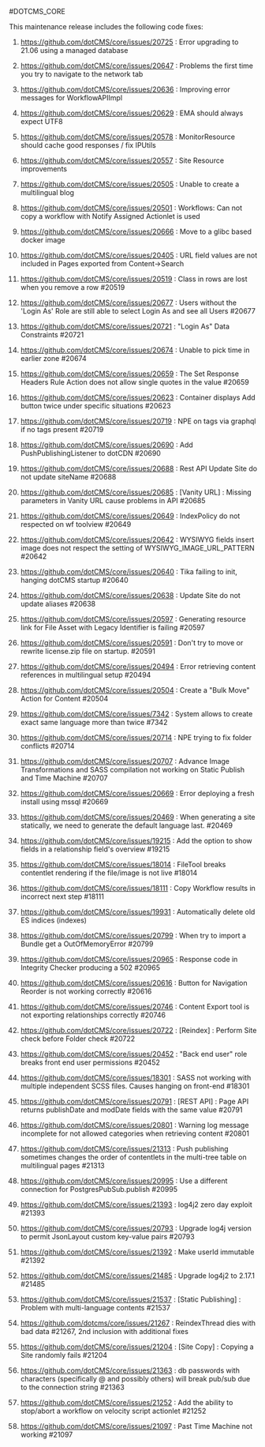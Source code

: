#DOTCMS_CORE


This maintenance release includes the following code fixes:

1. https://github.com/dotCMS/core/issues/20725 : Error upgrading to 21.06 using a managed database

2. https://github.com/dotCMS/core/issues/20647 : Problems the first time you try to navigate to the network tab

3. https://github.com/dotCMS/core/issues/20636 : Improving error messages for WorkflowAPIImpl

4. https://github.com/dotCMS/core/issues/20629 : EMA should always expect UTF8

5. https://github.com/dotCMS/core/issues/20578 : MonitorResource should cache good responses / fix IPUtils

6. https://github.com/dotCMS/core/issues/20557 : Site Resource improvements

7. https://github.com/dotCMS/core/issues/20505 : Unable to create a multilingual blog

8. https://github.com/dotCMS/core/issues/20501 : Workflows: Can not copy a workflow with Notify Assigned Actionlet is used

9. https://github.com/dotCMS/core/issues/20666 : Move to a glibc based docker image

10. https://github.com/dotCMS/core/issues/20405 : URL field values are not included in Pages exported from Content->Search

11. https://github.com/dotCMS/core/issues/20519 : Class in rows are lost when you remove a row #20519

12. https://github.com/dotCMS/core/issues/20677 : Users without the 'Login As' Role are still able to select Login As and see all Users #20677

13. https://github.com/dotCMS/core/issues/20721 : "Login As" Data Constraints #20721

14. https://github.com/dotCMS/core/issues/20674 : Unable to pick time in earlier zone #20674

15. https://github.com/dotCMS/core/issues/20659 : The Set Response Headers Rule Action does not allow single quotes in the value #20659

16. https://github.com/dotCMS/core/issues/20623 : Container displays Add button twice under specific situations #20623

17. https://github.com/dotCMS/core/issues/20719 : NPE on tags via graphql if no tags present #20719

18. https://github.com/dotCMS/core/issues/20690 : Add PushPublishingListener to dotCDN #20690

19. https://github.com/dotCMS/core/issues/20688 : Rest API Update Site do not update siteName #20688

20. https://github.com/dotCMS/core/issues/20685 : [Vanity URL] : Missing parameters in Vanity URL cause problems in API #20685

21. https://github.com/dotCMS/core/issues/20649 : IndexPolicy do not respected on wf toolview #20649

22. https://github.com/dotCMS/core/issues/20642 : WYSIWYG fields insert image does not respect the setting of WYSIWYG_IMAGE_URL_PATTERN #20642

23. https://github.com/dotCMS/core/issues/20640 : Tika failing to init, hanging dotCMS startup #20640

24. https://github.com/dotCMS/core/issues/20638 : Update Site do not update aliases #20638

25. https://github.com/dotCMS/core/issues/20597 : Generating resource link for File Asset with Legacy Identifier is failing #20597

26. https://github.com/dotCMS/core/issues/20591 : Don't try to move or rewrite license.zip file on startup. #20591

27. https://github.com/dotCMS/core/issues/20494 : Error retrieving content references in multilingual setup #20494

28. https://github.com/dotCMS/core/issues/20504 : Create a "Bulk Move" Action for Content #20504

29. https://github.com/dotCMS/core/issues/7342 : System allows to create exact same language more than twice #7342

30. https://github.com/dotCMS/core/issues/20714 : NPE trying to fix folder conflicts #20714

31. https://github.com/dotCMS/core/issues/20707 : Advance Image Transformations and SASS compilation not working on Static Publish and Time Machine #20707

32. https://github.com/dotCMS/core/issues/20669 : Error deploying a fresh install using mssql #20669

33. https://github.com/dotCMS/core/issues/20469 : When generating a site statically, we need to generate the default language last. #20469

34. https://github.com/dotCMS/core/issues/19215 : Add the option to show fields in a relationship field's overview #19215

35. https://github.com/dotCMS/core/issues/18014 : FileTool breaks contentlet rendering if the file/image is not live #18014

36. https://github.com/dotCMS/core/issues/18111 : Copy Workflow results in incorrect next step #18111

37. https://github.com/dotCMS/core/issues/19931	: Automatically delete old ES indices (indexes)

38. https://github.com/dotCMS/core/issues/20799 : When try to import a Bundle get a OutOfMemoryError #20799

39. https://github.com/dotCMS/core/issues/20965 : Response code in Integrity Checker producing a 502 #20965

40. https://github.com/dotCMS/core/issues/20616 : Button for Navigation Reorder is not working correctly #20616

41. https://github.com/dotCMS/core/issues/20746 : Content Export tool is not exporting relationships correctly #20746

42. https://github.com/dotCMS/core/issues/20722 : [Reindex] : Perform Site check before Folder check #20722

43. https://github.com/dotCMS/core/issues/20452 : "Back end user" role breaks front end user permissions #20452

44. https://github.com/dotCMS/core/issues/18301 : SASS not working with multiple independent SCSS files. Causes hanging on front-end #18301

45. https://github.com/dotCMS/core/issues/20791 : [REST API] : Page API returns publishDate and modDate fields with the same value #20791

46. https://github.com/dotCMS/core/issues/20801 : Warning log message incomplete for not allowed categories when retrieving content #20801

47. https://github.com/dotCMS/core/issues/21313 : Push publishing sometimes changes the order of contentlets in the multi-tree table on multilingual pages #21313

48. https://github.com/dotCMS/core/issues/20995 : Use a different connection for PostgresPubSub.publish #20995

49. https://github.com/dotCMS/core/issues/21393 : log4j2 zero day exploit #21393

50. https://github.com/dotCMS/core/issues/20793 : Upgrade log4j version to permit JsonLayout custom key-value pairs #20793

51. https://github.com/dotCMS/core/issues/21392 : Make userId immutable #21392

52. https://github.com/dotCMS/core/issues/21485 : Upgrade log4j2 to 2.17.1 #21485

53. https://github.com/dotCMS/core/issues/21537 : [Static Publishing] : Problem with multi-language contents #21537

54. https://github.com/dotcms/core/issues/21267 : ReindexThread dies with bad data #21267, 2nd inclusion with additional fixes

55. https://github.com/dotCMS/core/issues/21204 : [Site Copy] : Copying a Site randomly fails #21204

56. https://github.com/dotCMS/core/issues/21363 : db passwords with characters (specifically @ and possibly others) will break pub/sub due to the connection string #21363

57. https://github.com/dotCMS/core/issues/21252 : Add the ability to stop/abort a workflow on velocity script actionlet #21252

58. https://github.com/dotCMS/core/issues/21097 : Past Time Machine not working #21097